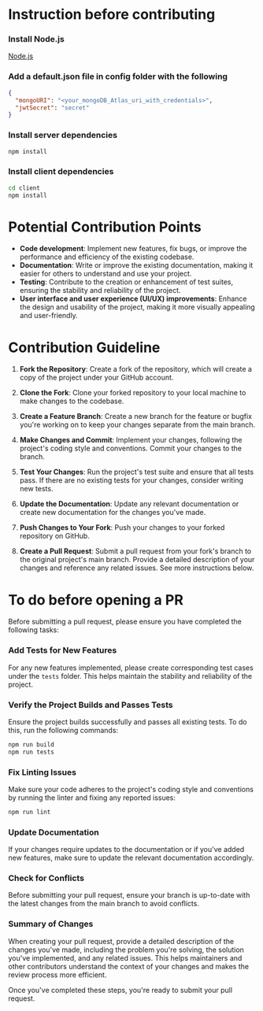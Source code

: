 # Instruction before contributing

### Install Node.js

[Node.js](https://nodejs.org/en)

### Add a default.json file in config folder with the following

```json
{
  "mongoURI": "<your_mongoDB_Atlas_uri_with_credentials>",
  "jwtSecret": "secret"
}
```

### Install server dependencies

```bash
npm install
```

### Install client dependencies

```bash
cd client
npm install
```

# Potential Contribution Points
- **Code development**: Implement new features, fix bugs, or improve the performance and efficiency of the existing codebase.
- **Documentation**: Write or improve the existing documentation, making it easier for others to understand and use your project.
- **Testing**: Contribute to the creation or enhancement of test suites, ensuring the stability and reliability of the project.
- **User interface and user experience (UI/UX) improvements**: Enhance the design and usability of the project, making it more visually appealing and user-friendly.

# Contribution Guideline

1. **Fork the Repository**: Create a fork of the repository, which will create a copy of the project under your GitHub account.

2. **Clone the Fork**: Clone your forked repository to your local machine to make changes to the codebase.

3. **Create a Feature Branch**: Create a new branch for the feature or bugfix you're working on to keep your changes separate from the main branch.

4. **Make Changes and Commit**: Implement your changes, following the project's coding style and conventions. Commit your changes to the branch.

5. **Test Your Changes**: Run the project's test suite and ensure that all tests pass. If there are no existing tests for your changes, consider writing new tests.

6. **Update the Documentation**: Update any relevant documentation or create new documentation for the changes you've made.

7. **Push Changes to Your Fork**: Push your changes to your forked repository on GitHub.

8. **Create a Pull Request**: Submit a pull request from your fork's branch to the original project's main branch. Provide a detailed description of your changes and reference any related issues. See more instructions below.

# To do before opening a PR

Before submitting a pull request, please ensure you have completed the following tasks:

### Add Tests for New Features

For any new features implemented, please create corresponding test cases under the `tests` folder. This helps maintain the stability and reliability of the project.

### Verify the Project Builds and Passes Tests

Ensure the project builds successfully and passes all existing tests. To do this, run the following commands:

```bash
npm run build
npm run tests
```

### Fix Linting Issues

Make sure your code adheres to the project's coding style and conventions by running the linter and fixing any reported issues:
```bash
npm run lint
```

### Update Documentation

If your changes require updates to the documentation or if you've added new features, make sure to update the relevant documentation accordingly.

### Check for Conflicts

Before submitting your pull request, ensure your branch is up-to-date with the latest changes from the main branch to avoid conflicts.

### Summary of Changes

When creating your pull request, provide a detailed description of the changes you've made, including the problem you're solving, the solution you've implemented, and any related issues. This helps maintainers and other contributors understand the context of your changes and makes the review process more efficient.

Once you've completed these steps, you're ready to submit your pull request.